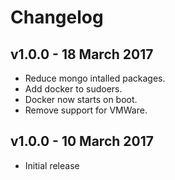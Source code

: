 # Changelog

## v1.0.0 - 18 March 2017

- Reduce mongo intalled packages.
- Add docker to sudoers.
- Docker now starts on boot.
- Remove support for VMWare.

## v1.0.0 - 10 March 2017

- Initial release
